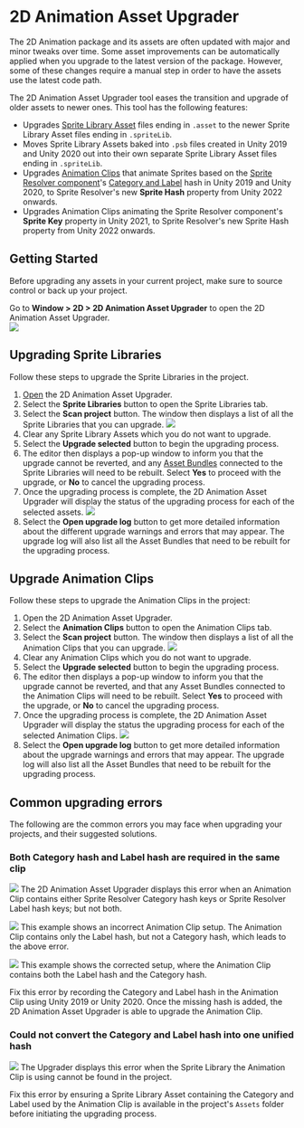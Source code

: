 # 2D Animation Asset Upgrader

The 2D Animation package and its assets are often updated with major and minor tweaks over time. Some asset improvements can be automatically applied when you upgrade to the latest version of the package. However, some of these changes require a manual step in order to have the assets use the latest code path.

The 2D Animation Asset Upgrader tool eases the transition and upgrade of older assets to newer ones. This tool has the following features:

- Upgrades [Sprite Library Asset](SLAsset.md) files ending in `.asset` to the newer Sprite Library Asset files ending in `.spriteLib`.
- Moves Sprite Library Assets baked into `.psb` files created in Unity 2019 and Unity 2020 out into their own separate Sprite Library Asset files ending in `.spriteLib`.
- Upgrades [Animation Clips](https://docs.unity3d.com/Manual/AnimationClips.html) that animate Sprites based on the [Sprite Resolver component](https://docs.unity3d.com/Packages/com.unity.2d.animation@latest/index.html?subfolder=/manual/SLAsset.html%23sprite-resolver-component)'s [Category and Label](https://docs.unity3d.com/Packages/com.unity.2d.animation@7.0/manual/SLAsset.html#category) hash in Unity 2019 and Unity 2020, to Sprite Resolver's new **Sprite Hash** property from Unity 2022 onwards.
- Upgrades Animation Clips animating the Sprite Resolver component's **Sprite Key** property in Unity 2021, to Sprite Resolver's new Sprite Hash property from Unity 2022 onwards.

## Getting Started
Before upgrading any assets in your current project, make sure to source control or back up your project.

Go to **Window > 2D > 2D Animation Asset Upgrader** to open the 2D Animation Asset Upgrader.
<br/>![](images/AssetUpgrader_Window.png)

## Upgrading Sprite Libraries
Follow these steps to upgrade the Sprite Libraries in the project.
1. [Open](#getting-started) the 2D Animation Asset Upgrader.
2. Select the __Sprite Libraries__ button to open the Sprite Libraries tab.
3. Select the __Scan project__ button. The window then displays a list of all the Sprite Libraries that you can upgrade.
![](images/AssetUpgrader_SpriteLibToUpgrade.png)
5. Clear any Sprite Library Assets which you do not want to upgrade.
6. Select the __Upgrade selected__ button to begin the upgrading process.
7. The editor then displays a pop-up window to inform you that the upgrade cannot be reverted, and any [Asset Bundles](https://docs.unity3d.com/Manual/AssetBundlesIntro.html) connected to the Sprite Libraries will need to be rebuilt. Select __Yes__ to proceed with the upgrade, or __No__ to cancel the upgrading process.
8. Once the upgrading process is complete, the 2D Animation Asset Upgrader will display the status of the upgrading process for each of the selected assets.
![](images/AssetUpgrader_SpriteLibUpgraded.png)
9. Select the __Open upgrade log__ button to get more detailed information about the different upgrade warnings and errors that may appear. The upgrade log will also list all the Asset Bundles that need to be rebuilt for the upgrading process.

## Upgrade Animation Clips
Follow these steps to upgrade the Animation Clips in the project:
1. Open the 2D Animation Asset Upgrader.
2. Select the **Animation Clips** button to open the Animation Clips tab.
3. Select the __Scan project__ button. The window then displays a list of all the Animation Clips that you can upgrade.
![](images/AssetUpgrader_AnimationClipsToUpgrade.png)
5. Clear any Animation Clips which  you do not want to upgrade.
6. Select the __Upgrade selected__ button to begin the upgrading process.
7. The editor then displays a pop-up window to inform you that the upgrade cannot be reverted, and that any Asset Bundles connected to the Animation Clips will need to be rebuilt. Select __Yes__ to proceed with the upgrade, or __No__ to cancel the upgrading process.
8. Once the upgrading process is complete, the 2D Animation Asset Upgrader will display the status the upgrading process for each of the selected Animation Clips.
![](images/AssetUpgrader_AnimationClipsUpgraded.png)
9. Select the __Open upgrade log__ button to get more detailed information about the upgrade warnings and errors that may appear. The upgrade log will also list all the Asset Bundles that need to be rebuilt for the upgrading process.

## Common upgrading errors
The following are the common errors you may face when upgrading your projects, and their suggested solutions.

### Both Category hash and Label hash are required in the same clip
![](images/AssetUpgrader_Err_CatAndLabel.png)
The 2D Animation Asset Upgrader displays this error when an Animation Clip contains either Sprite Resolver Category hash keys or Sprite Resolver Label hash keys; but not both.

![](images/AssetUpgrader_Err_CatLabel_InCorrect.png)
This example shows an incorrect Animation Clip setup. The Animation Clip contains only the Label hash, but not a Category hash, which leads to the above error.

![](images/AssetUpgrader_Err_CatLabel_Correct.png)
This example shows the corrected setup, where the Animation Clip contains both the Label hash and the Category hash.

Fix this error by recording the Category and Label hash in the Animation Clip using Unity 2019 or Unity 2020. Once the missing hash is added, the 2D Animation Asset Upgrader is able to upgrade the Animation Clip.

### Could not convert the Category and Label hash into one unified hash
![](images/AssetUpgrader_Err_UnifiedHash.png)
The Upgrader displays this error when the Sprite Library the Animation Clip is using cannot be found in the project.

Fix this error by ensuring a Sprite Library Asset containing the Category and Label used by the Animation Clip is available in the project's `Assets` folder before initiating the upgrading process.

